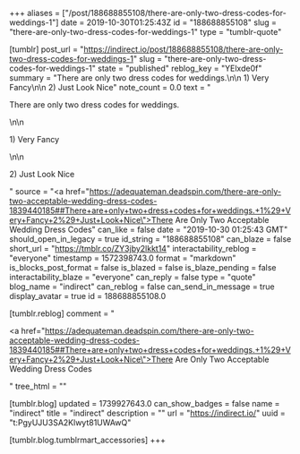 +++
aliases = ["/post/188688855108/there-are-only-two-dress-codes-for-weddings-1"]
date = 2019-10-30T01:25:43Z
id = "188688855108"
slug = "there-are-only-two-dress-codes-for-weddings-1"
type = "tumblr-quote"

[tumblr]
post_url = "https://indirect.io/post/188688855108/there-are-only-two-dress-codes-for-weddings-1"
slug = "there-are-only-two-dress-codes-for-weddings-1"
state = "published"
reblog_key = "YElxde0f"
summary = "There are only two dress codes for weddings.\n\n 1) Very Fancy\n\n 2) Just Look Nice"
note_count = 0.0
text = "<p>There are only two dress codes for weddings.</p>\n\n<p>1) Very Fancy</p>\n\n<p>2) Just Look Nice</p>"
source = "<a href=\"https://adequateman.deadspin.com/there-are-only-two-acceptable-wedding-dress-codes-1839440185##There+are+only+two+dress+codes+for+weddings.+1%29+Very+Fancy+2%29+Just+Look+Nice\">There Are Only Two Acceptable Wedding Dress Codes</a>"
can_like = false
date = "2019-10-30 01:25:43 GMT"
should_open_in_legacy = true
id_string = "188688855108"
can_blaze = false
short_url = "https://tmblr.co/ZY3jby2lkkt14"
interactability_reblog = "everyone"
timestamp = 1572398743.0
format = "markdown"
is_blocks_post_format = false
is_blazed = false
is_blaze_pending = false
interactability_blaze = "everyone"
can_reply = false
type = "quote"
blog_name = "indirect"
can_reblog = false
can_send_in_message = true
display_avatar = true
id = 188688855108.0

[tumblr.reblog]
comment = "<p><a href=\"https://adequateman.deadspin.com/there-are-only-two-acceptable-wedding-dress-codes-1839440185##There+are+only+two+dress+codes+for+weddings.+1%29+Very+Fancy+2%29+Just+Look+Nice\">There Are Only Two Acceptable Wedding Dress Codes</a></p>"
tree_html = ""

[tumblr.blog]
updated = 1739927643.0
can_show_badges = false
name = "indirect"
title = "indirect"
description = ""
url = "https://indirect.io/"
uuid = "t:PgyUJU3SA2Klwyt81UWAwQ"

[tumblr.blog.tumblrmart_accessories]
+++
